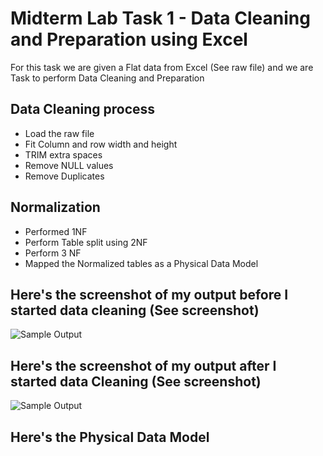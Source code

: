 
# Midterm Lab Task 1 - Data Cleaning and Preparation using Excel
For this task we are given a Flat data from Excel (See raw file) and we are Task to perform Data Cleaning and Preparation 
## Data Cleaning process
- Load the raw file
- Fit Column and row width and height
- TRIM extra spaces
- Remove NULL values
- Remove Duplicates
## Normalization
- Performed 1NF
- Perform Table split using 2NF
- Perform 3 NF
- Mapped the Normalized tables as a Physical Data Model
## Here's the screenshot of my output before I started data cleaning (See screenshot)
![Sample Output](images/1.JPG)
## Here's the screenshot of my output after I started data Cleaning (See screenshot)
![Sample Output](images/1.JPG)
## Here's the Physical Data Model
